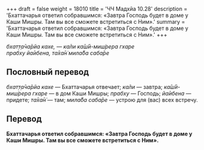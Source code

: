 +++
draft = false
weight = 18010
title = 'ЧЧ Мадхйа 10.28'
description = 'Бхаттачарья ответил собравшимся: «Завтра Господь будет в доме у Каши Мишры. Там вы все сможете встретиться с Ним».'
summary = 'Бхаттачарья ответил собравшимся: «Завтра Господь будет в доме у Каши Мишры. Там вы все сможете встретиться с Ним».'
+++

_бхат̣т̣а̄ча̄рйа кахе, — ка̄ли ка̄ш́ӣ-миш́рера гхаре  
прабху йа̄ибена, та̄ха̄н̇ мила̄ба саба̄ре_

## Пословный перевод

_бхат̣т̣а̄ча̄рйа_ _кахе_ — Бхаттачарья отвечает; _ка̄ли_ — завтра; _ка̄ш́ӣ_\-_миш́рера_ _гхаре_ — в дом Каши Мишры; _прабху_ — Господь; _йа̄ибена_ — придете; _та̄ха̄н̇_ — там; _мила̄ба_ _саба̄ре_ — устрою для (вас) всех встречу.

## Перевод

**Бхаттачарья ответил собравшимся: «Завтра Господь будет в доме у Каши Мишры. Там вы все сможете встретиться с Ним».**
